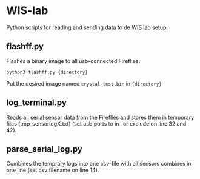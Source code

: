 # WIS-lab

Python scripts for reading and sending data to de WIS lab setup.

## flashff.py

Flashes a binary image to all usb-connected Fireflies.

```python3 flashff.py {directory}```

Put the desired image named ```crystal-test.bin``` in ```{directory}```


## log_terminal.py

Reads all serial sensor data from the Fireflies and stores them in temporary files (tmp_sensorlogX.txt) (set usb ports to in- or exclude on line 32 and 42).

## parse_serial_log.py

Combines the temprary logs into one csv-file with all sensors combines in one line (set csv filename on line 14).

